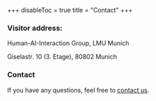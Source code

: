 +++
disableToc = true
title = "Contact"
+++

### Visitor address: 

Human-AI-Interaction Group, LMU Munich

Giselastr. 10 (3. Etage), 80802 Munich

### Contact

If you have any questions, feel free to <a href="mailto:human-ai@psy.lmu.de">contact us</a>.


